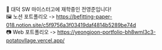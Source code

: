🥔 대덕 SW 마이스터고에 재학중인 전영준입니다! <br/>
🖼️ 노션 포트폴리오 -> https://befitting-paper-018.notion.site/c5f9756a3f03419daf4814b5289be74d <br/>
📷 Web 포트폴리오 -> https://yeongjoon-portfolio-bh8wml3c3-potatovllage.vercel.app/
  
<!--
**potatovllage/potatovllage** is a ✨ _special_ ✨ repository because its `README.md` (this file) appears on your GitHub profile.

Here are some ideas to get you started:

- 🔭 I’m currently working on ...
- 🌱 I’m currently learning ...
- 👯 I’m looking to collaborate on ...
- 🤔 I’m looking for help with ...
- 💬 Ask me about ...
- 📫 How to reach me: ...
- 😄 Pronouns: ...
- ⚡ Fun fact: ...
-->
